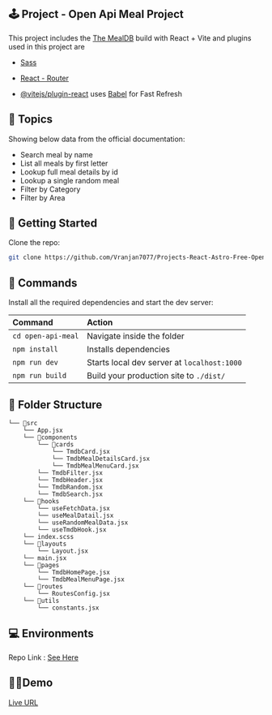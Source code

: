 ## 🕹️ Project - Open Api Meal Project

This project includes the [The MealDB](https://www.themealdb.com/) build with React + Vite and plugins used in this project are

- [Sass](https://sass-lang.com/)

- [React - Router](https://www.npmjs.com/package/react-router-dom)

- [@vitejs/plugin-react](https://github.com/vitejs/vite-plugin-react/blob/main/packages/plugin-react/README.md) uses [Babel](https://babeljs.io/) for Fast Refresh

## 🔗 Topics

Showing below data from the official documentation:

- Search meal by name
- List all meals by first letter
- Lookup full meal details by id
- Lookup a single random meal
- Filter by Category
- Filter by Area

## 🚀 Getting Started

Clone the repo:

```bash
git clone https://github.com/Vranjan7077/Projects-React-Astro-Free-Open-Apis.git
```

## 🧞 Commands

Install all the required dependencies and start the dev server:

| Command            | Action                                      |
| :----------------- | :------------------------------------------ |
| `cd open-api-meal` | Navigate inside the folder                  |
| `npm install`      | Installs dependencies                       |
| `npm run dev`      | Starts local dev server at `localhost:1000` |
| `npm run build`    | Build your production site to `./dist/`     |

## 📓 Folder Structure

```
└── 📁src
    └── App.jsx
    └── 📁components
        └── 📁cards
            └── TmdbCard.jsx
            └── TmdbMealDetailsCard.jsx
            └── TmdbMealMenuCard.jsx
        └── TmdbFilter.jsx
        └── TmdbHeader.jsx
        └── TmdbRandom.jsx
        └── TmdbSearch.jsx
    └── 📁hooks
        └── useFetchData.jsx
        └── useMealDatail.jsx
        └── useRandomMealData.jsx
        └── useTmdbHook.jsx
    └── index.scss
    └── 📁layouts
        └── Layout.jsx
    └── main.jsx
    └── 📁pages
        └── TmdbHomePage.jsx
        └── TmdbMealMenuPage.jsx
    └── 📁routes
        └── RoutesConfig.jsx
    └── 📁utils
        └── constants.jsx
```

## 💻 Environments

Repo Link : [See Here](https://github.com/Vranjan7077/Projects-React-Astro-Free-Open-Apis/tree/master/open-api-meal)

## 🧑‍🎓Demo

[Live URL](https://open-api-demo-meal.netlify.app/)
